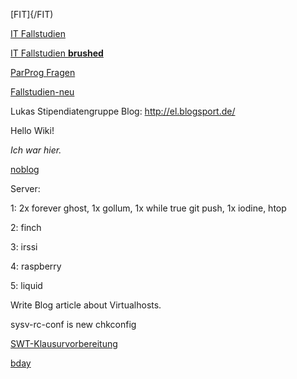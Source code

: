 [FIT]{/FIT)

[IT Fallstudien](/IT-Fallstudien)


[IT Fallstudien **brushed**](/IT-Fallstudien-brushed)

[ParProg Fragen](/ParProg)


[Fallstudien-neu](/Fallstudien-neu)

Lukas Stipendiatengruppe Blog: http://el.blogsport.de/

Hello Wiki!

*Ich war hier.*

[noblog](/noblog)

Server:

1: 2x forever ghost, 1x gollum, 1x while true git push, 1x iodine, htop

2: finch

3: irssi

4: raspberry

5: liquid

Write Blog article about Virtualhosts.

sysv-rc-conf is new chkconfig

[SWT-Klausurvorbereitung](/SWT-Klausurvorbereitung)

[bday](/bday)
